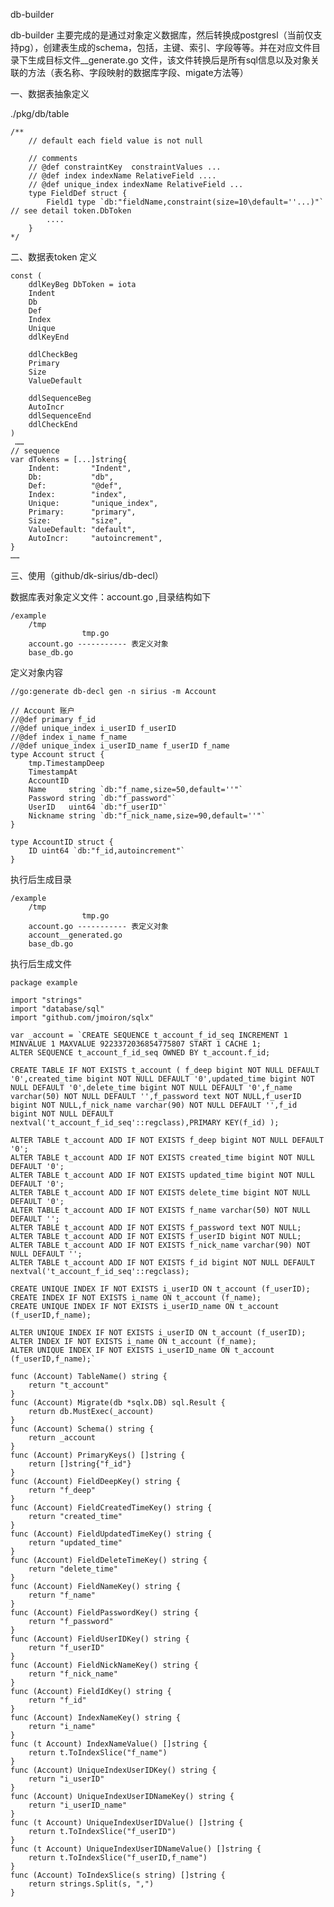 db-builder

db-builder 主要完成的是通过对象定义数据库，然后转换成postgresl（当前仅支持pg），创建表生成的schema，包括，主键、索引、字段等等。并在对应文件目录下生成目标文件__generate.go 文件，该文件转换后是所有sql信息以及对象关联的方法（表名称、字段映射的数据库字段、migate方法等）

一、数据表抽象定义

./pkg/db/table

    /**
        // default each field value is not null
    
    	// comments
        // @def constraintKey  constraintValues ...
        // @def index indexName RelativeField ....
        // @def unique_index indexName RelativeField ...
    	type FieldDef struct {
    		Field1 type `db:"fieldName,constraint(size=10\default=''...)"`   // see detail token.DbToken
    		....
        }
    */

二、数据表token 定义

    const (
    	ddlKeyBeg DbToken = iota
    	Indent
    	Db
    	Def
    	Index
    	Unique
    	ddlKeyEnd
    
    	ddlCheckBeg
    	Primary
    	Size
    	ValueDefault
    
    	ddlSequenceBeg
    	AutoIncr
    	ddlSequenceEnd
    	ddlCheckEnd
    )
     ……
    // sequence
    var dTokens = [...]string{
    	Indent:       "Indent",
    	Db:           "db",
    	Def:          "@def",
    	Index:        "index",
    	Unique:       "unique_index",
    	Primary:      "primary",
    	Size:         "size",
    	ValueDefault: "default",
    	AutoIncr:     "autoincrement",
    }
    ……

三、使用（github/dk-sirius/db-decl）

数据库表对象定义文件：account.go ,目录结构如下

    /example
        /tmp
        			tmp.go
        account.go ----------- 表定义对象
        base_db.go
      
定义对象内容

    //go:generate db-decl gen -n sirius -m Account
    
    // Account 账户
    //@def primary f_id
    //@def unique_index i_userID f_userID
    //@def index i_name f_name
    //@def unique_index i_userID_name f_userID f_name
    type Account struct {
    	tmp.TimestampDeep
    	TimestampAt
    	AccountID
    	Name     string `db:"f_name,size=50,default=''"`
    	Password string `db:"f_password"`
    	UserID   uint64 `db:"f_userID"`
    	Nickname string `db:"f_nick_name,size=90,default=''"`
    }
    
    type AccountID struct {
    	ID uint64 `db:"f_id,autoincrement"`
    }

执行后生成目录

    /example
        /tmp
        			tmp.go
        account.go ----------- 表定义对象
        account__generated.go
        base_db.go

执行后生成文件 

    package example
    
    import "strings"
    import "database/sql"
    import "github.com/jmoiron/sqlx"
    
    var _account = `CREATE SEQUENCE t_account_f_id_seq INCREMENT 1 MINVALUE 1 MAXVALUE 9223372036854775807 START 1 CACHE 1;
    ALTER SEQUENCE t_account_f_id_seq OWNED BY t_account.f_id;
    
    CREATE TABLE IF NOT EXISTS t_account ( f_deep bigint NOT NULL DEFAULT '0',created_time bigint NOT NULL DEFAULT '0',updated_time bigint NOT NULL DEFAULT '0',delete_time bigint NOT NULL DEFAULT '0',f_name varchar(50) NOT NULL DEFAULT '',f_password text NOT NULL,f_userID bigint NOT NULL,f_nick_name varchar(90) NOT NULL DEFAULT '',f_id bigint NOT NULL DEFAULT nextval('t_account_f_id_seq'::regclass),PRIMARY KEY(f_id) );
    
    ALTER TABLE t_account ADD IF NOT EXISTS f_deep bigint NOT NULL DEFAULT '0';
    ALTER TABLE t_account ADD IF NOT EXISTS created_time bigint NOT NULL DEFAULT '0';
    ALTER TABLE t_account ADD IF NOT EXISTS updated_time bigint NOT NULL DEFAULT '0';
    ALTER TABLE t_account ADD IF NOT EXISTS delete_time bigint NOT NULL DEFAULT '0';
    ALTER TABLE t_account ADD IF NOT EXISTS f_name varchar(50) NOT NULL DEFAULT '';
    ALTER TABLE t_account ADD IF NOT EXISTS f_password text NOT NULL;
    ALTER TABLE t_account ADD IF NOT EXISTS f_userID bigint NOT NULL;
    ALTER TABLE t_account ADD IF NOT EXISTS f_nick_name varchar(90) NOT NULL DEFAULT '';
    ALTER TABLE t_account ADD IF NOT EXISTS f_id bigint NOT NULL DEFAULT nextval('t_account_f_id_seq'::regclass);
    
    CREATE UNIQUE INDEX IF NOT EXISTS i_userID ON t_account (f_userID);
    CREATE INDEX IF NOT EXISTS i_name ON t_account (f_name);
    CREATE UNIQUE INDEX IF NOT EXISTS i_userID_name ON t_account (f_userID,f_name);
    
    ALTER UNIQUE INDEX IF NOT EXISTS i_userID ON t_account (f_userID);
    ALTER INDEX IF NOT EXISTS i_name ON t_account (f_name);
    ALTER UNIQUE INDEX IF NOT EXISTS i_userID_name ON t_account (f_userID,f_name);`
    
    func (Account) TableName() string {
    	return "t_account"
    }
    func (Account) Migrate(db *sqlx.DB) sql.Result {
    	return db.MustExec(_account)
    }
    func (Account) Schema() string {
    	return _account
    }
    func (Account) PrimaryKeys() []string {
    	return []string{"f_id"}
    }
    func (Account) FieldDeepKey() string {
    	return "f_deep"
    }
    func (Account) FieldCreatedTimeKey() string {
    	return "created_time"
    }
    func (Account) FieldUpdatedTimeKey() string {
    	return "updated_time"
    }
    func (Account) FieldDeleteTimeKey() string {
    	return "delete_time"
    }
    func (Account) FieldNameKey() string {
    	return "f_name"
    }
    func (Account) FieldPasswordKey() string {
    	return "f_password"
    }
    func (Account) FieldUserIDKey() string {
    	return "f_userID"
    }
    func (Account) FieldNickNameKey() string {
    	return "f_nick_name"
    }
    func (Account) FieldIdKey() string {
    	return "f_id"
    }
    func (Account) IndexNameKey() string {
    	return "i_name"
    }
    func (t Account) IndexNameValue() []string {
    	return t.ToIndexSlice("f_name")
    }
    func (Account) UniqueIndexUserIDKey() string {
    	return "i_userID"
    }
    func (Account) UniqueIndexUserIDNameKey() string {
    	return "i_userID_name"
    }
    func (t Account) UniqueIndexUserIDValue() []string {
    	return t.ToIndexSlice("f_userID")
    }
    func (t Account) UniqueIndexUserIDNameValue() []string {
    	return t.ToIndexSlice("f_userID,f_name")
    }
    func (Account) ToIndexSlice(s string) []string {
    	return strings.Split(s, ",")
    }
    
